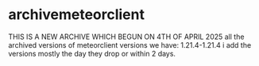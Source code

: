 # archivemeteorclient
THIS IS A NEW ARCHIVE WHICH BEGUN ON 4TH OF APRIL 2025
all the archived versions of meteorclient versions we have: 1.21.4-1.21.4
i add the versions mostly the day they drop or within 2 days.
